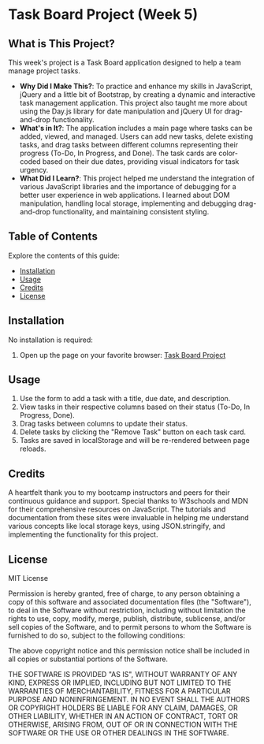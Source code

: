 # Task Board Project (Week 5)

## What is This Project?

This week's project is a Task Board application designed to help a team manage project tasks.

- **Why Did I Make This?**: To practice and enhance my skills in JavaScript, jQuery and a little bit of Bootstrap, by creating a dynamic and interactive task management application. This project also taught me more about using the Day.js library for date manipulation and jQuery UI for drag-and-drop functionality.
- **What's in It?**: The application includes a main page where tasks can be added, viewed, and managed. Users can add new tasks, delete existing tasks, and drag tasks between different columns representing their progress (To-Do, In Progress, and Done). The task cards are color-coded based on their due dates, providing visual indicators for task urgency.
- **What Did I Learn?**: This project helped me understand the integration of various JavaScript libraries and the importance of debugging for a better user experience in web applications. I learned about DOM manipulation, handling local storage, implementing and debugging drag-and-drop functionality, and maintaining consistent styling. 

## Table of Contents

Explore the contents of this guide:

- [Installation](#installation)
- [Usage](#usage)
- [Credits](#credits)
- [License](#license)

## Installation

No installation is required:
1. Open up the page on your favorite browser: [Task Board Project](https://kitkatkernel.github.io/Homework-5/)

## Usage

1. Use the form to add a task with a title, due date, and description.
2. View tasks in their respective columns based on their status (To-Do, In Progress, Done).
3. Drag tasks between columns to update their status.
4. Delete tasks by clicking the "Remove Task" button on each task card.
5. Tasks are saved in localStorage and will be re-rendered between page reloads.

## Credits

A heartfelt thank you to my bootcamp instructors and peers for their continuous guidance and support. Special thanks to W3schools and MDN for their comprehensive resources on JavaScript. The tutorials and documentation from these sites were invaluable in helping me understand various concepts like local storage keys, using JSON.stringify, and implementing the functionality for this project.

## License

MIT License 

Permission is hereby granted, free of charge, to any person obtaining a copy of this software and associated documentation files (the "Software"), to deal in the Software without restriction, including without limitation the rights to use, copy, modify, merge, publish, distribute, sublicense, and/or sell copies of the Software, and to permit persons to whom the Software is furnished to do so, subject to the following conditions:

The above copyright notice and this permission notice shall be included in all copies or substantial portions of the Software.

THE SOFTWARE IS PROVIDED "AS IS", WITHOUT WARRANTY OF ANY KIND, EXPRESS OR IMPLIED, INCLUDING BUT NOT LIMITED TO THE WARRANTIES OF MERCHANTABILITY, FITNESS FOR A PARTICULAR PURPOSE AND NONINFRINGEMENT. IN NO EVENT SHALL THE AUTHORS OR COPYRIGHT HOLDERS BE LIABLE FOR ANY CLAIM, DAMAGES, OR OTHER LIABILITY, WHETHER IN AN ACTION OF CONTRACT, TORT OR OTHERWISE, ARISING FROM, OUT OF OR IN CONNECTION WITH THE SOFTWARE OR THE USE OR OTHER DEALINGS IN THE SOFTWARE.
